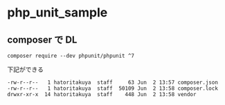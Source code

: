 # php_unit_sample

## composer で DL
`composer require --dev phpunit/phpunit ^7`

下記ができる
```
-rw-r--r--   1 hatoritakuya  staff     63 Jun  2 13:57 composer.json
-rw-r--r--   1 hatoritakuya  staff  50109 Jun  2 13:58 composer.lock
drwxr-xr-x  14 hatoritakuya  staff    448 Jun  2 13:58 vendor
```
